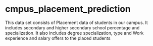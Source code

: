 # cmpus_placement_prediction
This data set consists of Placement data of students in our campus. It includes secondary and higher secondary school percentage and specialization. It also includes degree specialization, type and Work experience and salary offers to the placed students
